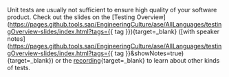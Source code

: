 Unit tests are usually not sufficient to ensure high quality of your software product.
Check out the slides on the [Testing Overview](https://pages.github.tools.sap/EngineeringCulture/ase/AllLanguages/testingOverview-slides/index.html?tags={{ tag }}){target=_blank} ([with speaker notes](https://pages.github.tools.sap/EngineeringCulture/ase/AllLanguages/testingOverview-slides/index.html?tags={{ tag }}&showNotes=true){target=_blank}) or the [recording](https://video.sap.com/media/t/1_8bnd8fqu){target=_blank} to learn about other kinds of tests.

